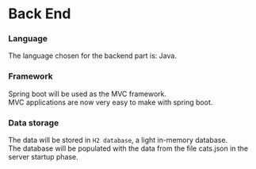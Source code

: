 # Back End

### Language
The language chosen for the backend part is: Java.

### Framework
Spring boot will be used as the MVC framework.\
MVC applications are now very easy to make with spring boot.

### Data storage
The data will be stored in ```H2 database```, a light in-memory database.\
The database will be populated with the data from the file cats.json in the server startup phase.